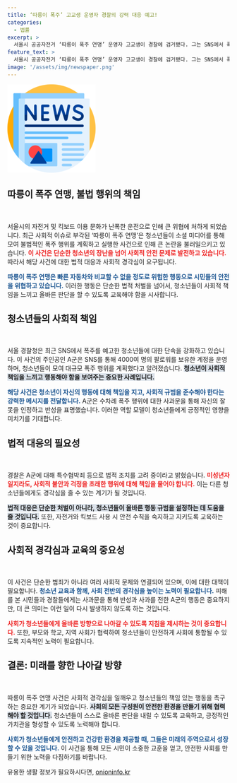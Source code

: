 ```yaml
---
title: ‘따릉이 폭주’ 고교생 운영자 경찰의 강력 대응 예고!
categories:
  - 법률
excerpt: >
  서울시 공공자전거 ‘따릉이 폭주 연맹’ 운영자 고교생이 경찰에 검거됐다. 그는 SNS에서 폭주 모임을 예고하며 시민과 경찰에 피해를 준 범죄에 대해 사과했다. 경찰은 형법상 조치를 검토 중이다. 이제 그의 행위가 법의 심판을 받을 예정이다.
feature_text: >
  서울시 공공자전거 ‘따릉이 폭주 연맹’ 운영자 고교생이 경찰에 검거됐다. 그는 SNS에서 폭주 모임을 예고하며 시민과 경찰에 피해를 준 범죄에 대해 사과했다. 경찰은 형법상 조치를 검토 중이다. 이제 그의 행위가 법의 심판을 받을 예정이다.
image: '/assets/img/newspaper.png'
---
```


<p><img src="/assets/img/newspaper.png" alt="kimp 속보" /></p>

<h2 data-ke-size="size26">따릉이 폭주 연맹, 불법 행위의 책임</h2>

<p data-ke-size="size16">&nbsp;</p>

<p>서울시의 자전거 및 킥보드 이용 문화가 난폭한 운전으로 인해 큰 위협에 처하게 되었습니다. 최근 사회적 이슈로 부각된 ‘따릉이 폭주 연맹’은 청소년들이 소셜 미디어를 통해 모여 불법적인 폭주 행위를 계획하고 실행한 사건으로 인해 큰 논란을 불러일으키고 있습니다. <b><span style="color: #ee2323;">이 사건은 단순한 청소년의 장난을 넘어 사회적 안전 문제로 발전하고 있습니다.</span></b> 따라서 해당 사건에 대한 법적 대응과 사회적 경각심이 요구됩니다.</p>

<p><b><span style="color: #1a5490;">따릉이 폭주 연맹은 빠른 자동차와 비교할 수 없을 정도로 위험한 행동으로 시민들의 안전을 위협하고 있습니다.</span></b> 이러한 행동은 단순한 법적 처벌을 넘어서, 청소년들이 사회적 책임을 느끼고 올바른 판단을 할 수 있도록 교육해야 함을 시사합니다. </p>

<h2 data-ke-size="size26">청소년들의 사회적 책임</h2>

<p data-ke-size="size16">&nbsp;</p>

<p>서울 경찰청은 최근 SNS에서 폭주를 예고한 청소년들에 대한 단속을 강화하고 있습니다. 이 사건의 주인공인 A군은 SNS를 통해 4000여 명의 팔로워를 보유한 계정을 운영하며, 청소년들이 모여 대규모 폭주 행위를 계획했다고 알려졌습니다. <b><span style="background-color: #21538527;">청소년이 사회적 책임을 느끼고 행동해야 함을 보여주는 중요한 사례입니다.</span></b></p>

<p><b><span style="color: #1a5490;">해당 사건은 청소년이 자신의 행동에 대해 책임을 지고, 사회적 규범을 준수해야 한다는 강력한 메시지를 전달합니다.</span></b> A군은 수차례 폭주 행위에 대한 사과문을 통해 자신의 잘못을 인정하고 반성을 표명했습니다. 이러한 역할 모델이 청소년들에게 긍정적인 영향을 미치기를 기대합니다.</p>

<h2 data-ke-size="size26">법적 대응의 필요성</h2>

<p data-ke-size="size16">&nbsp;</p>

<p>경찰은 A군에 대해 특수협박죄 등으로 법적 조치를 고려 중이라고 밝혔습니다. <b><span style="color: #ee2323;">미성년자 일지라도, 사회적 불안과 걱정을 초래한 행위에 대해 책임을 물어야 합니다.</span></b> 이는 다른 청소년들에게도 경각심을 줄 수 있는 계기가 될 것입니다.</p>

<p><b><span style="background-color: #21538527;">법적 대응은 단순한 처벌이 아니라, 청소년들이 올바른 행동 규범을 설정하는 데 도움을 줄 것입니다.</span></b> 또한, 자전거와 킥보드 사용 시 안전 수칙을 숙지하고 지키도록 교육하는 것이 중요합니다.</p>

<h2 data-ke-size="size26">사회적 경각심과 교육의 중요성</h2>

<p data-ke-size="size16">&nbsp;</p>

<p>이 사건은 단순한 범죄가 아니라 여러 사회적 문제와 연결되어 있으며, 이에 대한 대책이 필요합니다. <b><span style="color: #1a5490;">청소년 교육과 함께, 사회 전반의 경각심을 높이는 노력이 필요합니다.</span></b> 피해를 본 시민들과 경찰들에게는 사과문을 통해 반성과 사과를 전한 A군의 행동은 중요하지만, 더 큰 의미는 이런 일이 다시 발생하지 않도록 하는 것입니다.</p>

<p><b><span style="color: #ee2323;">사회가 청소년들에게 올바른 방향으로 나아갈 수 있도록 지침을 제시하는 것이 중요합니다.</span></b> 또한, 부모와 학교, 지역 사회가 협력하여 청소년들이 안전하게 사회에 통합될 수 있도록 지속적인 노력이 필요합니다.</p>

<h2 data-ke-size="size26">결론: 미래를 향한 나아갈 방향</h2>

<p data-ke-size="size16">&nbsp;</p>

<p>따릉이 폭주 연맹 사건은 사회적 경각심을 일깨우고 청소년들의 책임 있는 행동을 촉구하는 중요한 계기가 되었습니다. <b><span style="background-color: #21538527;">사회의 모든 구성원이 안전한 환경을 만들기 위해 협력해야 할 것입니다.</span></b> 청소년들이 스스로 올바른 판단을 내릴 수 있도록 교육하고, 긍정적인 가치관을 형성할 수 있도록 노력해야 합니다.</p>

<p><b><span style="color: #1a5490;">사회가 청소년들에게 안전하고 건강한 환경을 제공할 때, 그들은 미래의 주역으로서 성장할 수 있을 것입니다.</span></b> 이 사건을 통해 모든 시민이 소중한 교훈을 얻고, 안전한 사회를 만들기 위한 노력을 다짐하기를 바랍니다.</p>
유용한 생활 정보가 필요하시다면, <a href="https://onioninfo.kr" rel="dofollow">onioninfo.kr</a>


